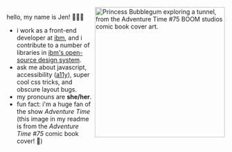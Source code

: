 
<img alt="Princess Bubblegum exploring a tunnel, from the Adventure Time #75 BOOM studios comic book cover art." src="https://res.cloudinary.com/jendowns/image/upload/v1597608195/AdventureTime-75_dzrcei.png" align="right" width="300" />

hello, my name is Jen! 👩🏻‍💻

- i work as a front-end developer at [ibm](https://github.com/ibm), and i contribute to a number of libraries in [ibm's open-source design system](https://github.com/carbon-design-system).
- ask me about javascript, accessibility ([a11y](https://www.a11yproject.com/posts/2017-08-26-a11y-and-other-numeronyms/)), super cool css tricks, and obscure layout bugs.
- my pronouns are **she/her**.
- fun fact: i'm a huge fan of the show *Adventure Time* (this image in my readme is from the *Adventure Time #75* comic book cover! 🤩)

